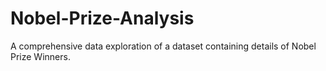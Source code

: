 # Nobel-Prize-Analysis

A comprehensive data exploration of a dataset containing details of Nobel Prize Winners.
